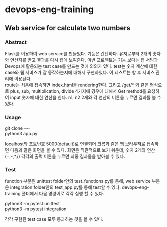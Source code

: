 # devops-eng-training

## Web service for calculate two numbers

### Abstract
Flask를 이용하여 web service를 만들었다. 기능은 간단하다. 유저로부터 2개의 숫자와 연산자를 받고 결과를 다시 웹에 보여준다. 이번 프로젝트는 기능 보다는 웹 서빙과 Devops에 활용되는 test case를 만드는 것에 의의가 있다. test는 숫자 계산에 대한 case와 웹 서비스가 잘 동작하는지에 대해서 구현하였다. 이 테스트는 향 후 서비스 관리에 이용된다.  
route는 처음에 접속하면 index.html을 rendering한다. 그리고 /get/* 와 같은 형식으로 plus, sub, multiplication, divide 4가지에 경우에 대해서 Get method를 요청하여 input 숫자에 대한 연산을 한다. n1, n2 2개와 각 연산의 버튼을 누르면 결과를 볼 수 있다.

### Usage
git clone ~~  
python3 app.py

localhost와 포트번호 5000(default)로 연결되어 크롬과 같은 웹 브라우저로 접속하면 다음과 같은 화면을 볼 수 있다. 화면은 직관적으로 보기 쉬운데, 숫자 2개와 연산 (+,-,*,/) 각각의 출력 버튼을 누르면 최종 결과물을 받아볼 수 있다.

### Test
function 부분은 unittest folder안의 test_functions.py를 통해, web service 부분은 integration folder안의 test_app.py를 통해 test할 수 있다. devops-eng-training 폴더에서 다음 명령어로 각각 실행 할 수 있다.  
  
python3 -m pytest unittest  
python3 -m pytest integration  

각각 구현된 test case 모두 통과하는 것을 볼 수 있다.


